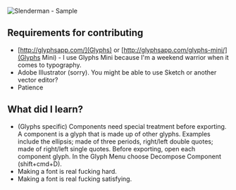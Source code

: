 ![Slenderman - Sample](https://raw.github.com/tylergaw/slenderman/master/src/slenderman-sample.jpg)

## Requirements for contributing
- [http://glyphsapp.com/](Glyphs) or [http://glyphsapp.com/glyphs-mini/](Glyphs Mini) - I use Glyphs Mini because I'm a weekend warrior when it comes to typography.
- Adobe Illustrator (sorry). You might be able to use Sketch or another vector editor?
- Patience

## What did I learn?
- (Glyphs specific) Components need special treatment before exporting. A component is a glyph that
is made up of other glyphs. Examples include the ellipsis; made of three periods,
right/left double quotes; made of right/left single quotes. Before exporting, open
each component glyph. In the Glyph Menu choose Decompose Component (shift+cmd+D).
- Making a font is real fucking hard.
- Making a font is real fucking satisfying.
